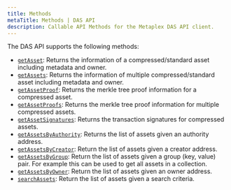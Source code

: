 ```yaml
---
title: Methods
metaTitle: Methods | DAS API
description: Callable API Methods for the Metaplex DAS API client.
---
```


The DAS API supports the following methods:

- [`getAsset`](/das-api/methods/get-asset): Returns the information of a compressed/standard asset including metadata and owner.
- [`getAssets`](/das-api/methods/get-assets): Returns the information of multiple compressed/standard asset including metadata and owner.
- [`getAssetProof`](/das-api/methods/get-asset-proof): Returns the merkle tree proof information for a compressed asset.
- [`getAssetProofs`](/das-api/methods/get-asset-proofs): Returns the merkle tree proof information for multiple compressed assets.
- [`getAssetSignatures`](/das-api/methods/get-asset-signatures): Returns the transaction signatures for compressed assets.
- [`getAssetsByAuthority`](/das-api/methods/get-asset-by-authority): Returns the list of assets given an authority address.
- [`getAssetsByCreator`](/das-api/methods/get-asset-by-creator): Return the list of assets given a creator address.
- [`getAssetsByGroup`](/das-api/methods/get-asset-by-group): Return the list of assets given a group (key, value) pair. For example this can be used to get all assets in a collection.
- [`getAssetsByOwner`](/das-api/methods/get-asset-by-owner): Return the list of assets given an owner address.
- [`searchAssets`](/das-api/methods/search-assets): Return the list of assets given a search criteria.
